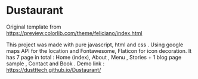 # Dustaurant
Original template from https://preview.colorlib.com/theme/feliciano/index.html

This project was made with pure javascript, html and css . Using google maps API for the location and Fontawesome, Flaticon for icon decoration. It has 7 page in total :
    Home (index),
    About ,
    Menu ,
    Stories + 1 blog page sample , 
    Contact and Book .
Demo link : https://dustttech.github.io/Dustaurant/
